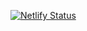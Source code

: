 [![Netlify Status](https://api.netlify.com/api/v1/badges/a6103ade-580c-44c5-9ec3-aa43d805555d/deploy-status)](https://app.netlify.com/sites/subali/deploys)
